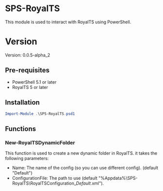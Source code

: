 # SPS-RoyalTS
This module is used to interact with RoyalTS using PowerShell.

# Version
Version: 0.0.5-alpha_2

## Pre-requisites
- PowerShell 5.1 or later
- RoyalTS 5 or later

## Installation
```powershell
Import-Module .\SPS-RoyalTS.psd1
```

## Functions
### New-RoyalTSDynamicFolder
This function is used to create a new dynamic folder in RoyalTS.
it takes the following parameters:
- Name: The name of the config (so you can use different config). (default "Default")
- ConfigurationFile: The path to use (default "%Appdata%\SPS-RoyalTS\RoyalTSConfiguration_*Default*.xml").
